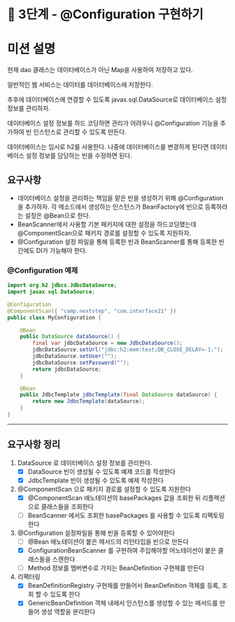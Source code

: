 # 🚀 3단계 - @Configuration 구현하기

# **미션 설명**

현재 dao 클래스는 데이터베이스가 아닌 Map을 사용하여 저장하고 있다.

일반적인 웹 서비스는 데이터를 데이터베이스에 저장한다.

추후에 데이터베이스에 연결할 수 있도록 javax.sql.DataSource로 데이터베이스 설정 정보를 관리하자.

데이터베이스 설정 정보를 하드 코딩하면 관리가 어려우니 @Configuration 기능을 추가하여 빈 인스턴스로 관리할 수 있도록 만든다.

데이터베이스는 임시로 h2를 사용한다. 나중에 데이터베이스를 변경하게 된다면 데이터베이스 설정 정보를 담당하는 빈을 수정하면 된다.

## **요구사항**

- 데이터베이스 설정을 관리하는 책임을 맡은 빈을 생성하기 위해 @Configuration을 추가하자. 각 메소드에서 생성하는 인스턴스가 BeanFactory에 빈으로 등록하라는 설정은 @Bean으로 한다.
- BeanScanner에서 사용할 기본 패키지에 대한 설정을 하드코딩했는데 @ComponentScan으로 패키지 경로를 설정할 수 있도록 지원하자.
- @Configuration 설정 파일을 통해 등록한 빈과 BeanScanner를 통해 등록한 빈 간에도 DI가 가능해야 한다.

### **@Configuration 예제**

```java
import org.h2.jdbcx.JdbcDataSource;
import javax.sql.DataSource;

@Configuration
@ComponentScan({ "camp.nextstep", "com.interface21" })
public class MyConfiguration {

    @Bean
    public DataSource dataSource() {
        final var jdbcDataSource = new JdbcDataSource();
        jdbcDataSource.setUrl("jdbc:h2:mem:test;DB_CLOSE_DELAY=-1;");
        jdbcDataSource.setUser("");
        jdbcDataSource.setPassword("");
        return jdbcDataSource;
    }

    @Bean
    public JdbcTemplate jdbcTemplate(final DataSource dataSource) {
        return new JdbcTemplate(dataSource);
    }
}
```

---
## 요구사항 정리

1. DataSource 로 데이터베이스 설정 정보를 관리한다.
   - [x] DataSource 빈이 생성될 수 있도록 예제 코드를 작성한다
   - [x] JdbcTemplate 빈이 생성될 수 있도록 예제 작성한다
2. @ComponentScan 으로 패키지 경로를 설정할 수 있도록 지원한다
   - [x] @ComponentScan 애노테이션의 basePackages 값을 조회한 뒤 리플렉션으로 클래스들을 조회한다
   - [ ] BeanScanner 에서도 조회한 basePackages 를 사용할 수 있도록 리팩토링한다 
3. @Configuration 설정파일을 통해 빈을 등록할 수 있어야한다
   - [ ] @Bean 애노테이션이 붙은 메서드의 리턴타입을 빈으로 만든다
   - [x] ConfigurationBeanScanner 를 구현하여 주입해야할 어노테이션이 붙은 클래스들을 스캔한다
   - [ ] Method 정보를 멤버변수로 가지는 BeanDefinition 구현체를 만든다 
4. 리팩터링
   - [x] BeanDefinitionRegistry 구현체를 만들어서 BeanDefinition 객체를 등록, 조회 할 수 있도록 한다
   - [x] GenericBeanDefinition 객체 내에서 인스턴스를 생성할 수 있는 메서드를 만들어 생성 역할을 분리한다 